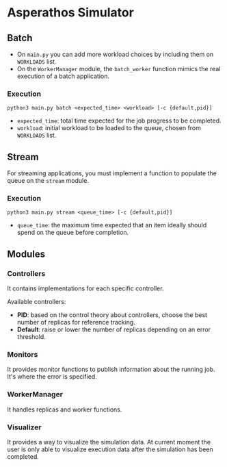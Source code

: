 
# Asperathos Simulator

## Batch

- On `main.py` you can add more workload choices by including them on `WORKLOADS` list.
- On the `WorkerManager` module, the `batch_worker` function mimics the real execution of a batch application.

### Execution
`python3 main.py batch <expected_time> <workload> [-c {default,pid}]`

* `expected_time`: total time expected for the job progress to be completed.
* `workload`: initial workload to be loaded to the queue, chosen from `WORKLOADS` list.

## Stream
For streaming applications, you must implement a function to populate the queue on the `stream` module.

### Execution
`python3 main.py stream <queue_time> [-c {default,pid}]`
* `queue_time`: the maximum time expected that an item ideally should spend on the queue before completion. 

## Modules

### Controllers
It contains implementations for each specific controller.

Available controllers:
* **PID**: based on the control theory about controllers, choose the best number of replicas for reference tracking.
* **Default**: raise or lower the number of replicas depending on an error threshold.

### Monitors
It provides monitor functions to publish information about the running job. It's where the error is specified.
 
### WorkerManager
It handles replicas and worker functions.

### Visualizer
It provides a way to visualize the simulation data. At current moment the user is only able to visualize execution data after the simulation has been completed.
